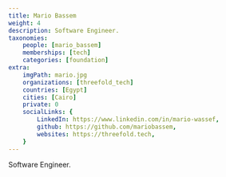```yaml
---
title: Mario Bassem
weight: 4
description: Software Engineer.
taxonomies:
    people: [mario_bassem]
    memberships: [tech]
    categories: [foundation]
extra:
    imgPath: mario.jpg
    organizations: [threefold_tech]
    countries: [Egypt]
    cities: [Cairo]
    private: 0
    socialLinks: {
        LinkedIn: https://www.linkedin.com/in/mario-wassef,
        github: https://github.com/mariobassem,
        websites: https://threefold.tech,
    }
---
```


Software Engineer.  
